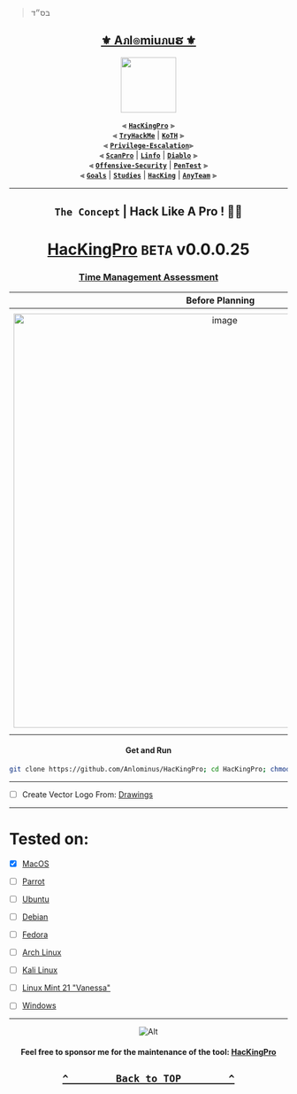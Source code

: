 > בס״ד
<div align="center">

<h2 align="center"><a href="https://github.com/Anlominus">⚜️ Aภl๏miuภuຮ ⚜️</a></h2>

<img align="center" width="100" src="https://user-images.githubusercontent.com/51442719/172729066-1293d382-4a31-4f03-8c23-ab0ea5f611a0.png">

⫷ [**`HacKingPro`**](https://github.com/Anlominus/HacKingPro) ⫸
<br>
⫷ [**`TryHackMe`**](https://github.com/Anlominus/TryHackMe) | [**`KoTH`**](https://github.com/Anlominus/TryHackMe/tree/main/King%20of%20the%20Hill/KoTH) ⫸
<br>
⫷ [**`Privilege-Escalation`**](https://github.com/Anlominus/Privilege-Escalation)⫸
<br>
⫷ [**`ScanPro`**](https://github.com/Anlominus/ScanPro) | [**`Linfo`**](https://github.com/Anlominus/Linfo) | [**`Diablo`**](https://github.com/Anlominus/Diablo) ⫸
<br>
⫷ [**`Offensive-Security`**](https://github.com/Anlominus/Offensive-Security) | [**`PenTest`**](https://github.com/Anlominus/PenTest) ⫸
<br>
⫷ [**`Goals`**](https://github.com/Anlominus/Goals) | [**`Studies`**](https://github.com/Anlominus/Studies) | [**`HacKing`**](https://github.com/Anlominus/HacKing) | [**`AnyTeam`**](https://github.com/Anlominus/AnyTeam) ⫸
<br>

</div>

---

<div align="center">

## `The Concept` | Hack Like A Pro ! 👋🏼
# [HacKingPro](https://github.com/Anlominus/HacKingPro) `BETA` v0.0.0.25
### [Time Management Assessment](https://github.com/Anlominus/HacKingPro/tree/main/Goals#readme)


Before Planning | After Planning
:---:|:---:
<img width="748" alt="image" src="https://user-images.githubusercontent.com/51442719/183319656-4415ac63-eb9c-4f33-9f72-2938ff29173c.png"> | <img width="763" alt="image" src="https://user-images.githubusercontent.com/51442719/183319712-6d88206b-672f-4123-b33b-8a7ed59567b0.png">

#### Get and Run
```bash
git clone https://github.com/Anlominus/HacKingPro; cd HacKingPro; chmod +x HacKingPro; ./HacKingPro
```

</div>

---

- [ ] Create Vector Logo From: [Drawings](https://github.com/Anlominus/Drawings)

---

# Tested on:
- [x] [MacOS]()
- [ ] [Parrot](https://parrotsec.org/download/)
- [ ] [Ubuntu](https://www.ubuntu.com/download/)
- [ ] [Debian](https://www.debian.org/distrib/ftplist)
- [ ] [Fedora](https://admin.fedoraproject.org/mirrormanager/mirrors)
- [ ] [Arch Linux](http://www.archlinux.org/download/)
- [ ] [Kali Linux](https://www.kali.org/get-kali/)
- [ ] [Linux Mint 21 "Vanessa"](https://linuxmint.com/download.php)
- [ ] [Windows]()


---

<div align="center">

![Alt](https://repobeats.axiom.co/api/embed/fc0848f26074f3b91e5236ae960338faa3d9fb1e.svg "Repobeats analytics image")

<h4> Feel free to sponsor me for the maintenance of the tool: <a href="https://github.com/Anlominus/HacKingPro">HacKingPro</a> </h4>

</div>

<h2 align="center">

  **[`^        Back to TOP        ^`](#)**

</h2>
